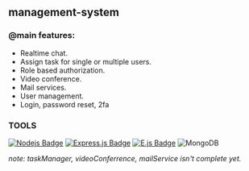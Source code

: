 ## management-system

### @main features: 
- Realtime chat.
- Assign task for single or multiple users.
- Role based authorization.
- Video conference.
- Mail services.
- User management.
- Login, password reset, 2fa
### TOOLS

[![Nodejs Badge](https://img.shields.io/badge/-Nodejs-3C873A?style=for-the-badge&labelColor=black&logo=node.js&logoColor=3C873A)](#) 
[![Express.js Badge](https://img.shields.io/badge/Express.js-000000?style=for-the-badge&logo=express&logoColor=white)](#) 
[![E.js Badge](https://img.shields.io/badge/-e.js-F0DB4F?style=for-the-badge&labelColor=black&logo=javascript&logoColor=F0DB4F)](#)
![MongoDB](https://img.shields.io/badge/MongoDB-%234ea94b.svg?style=for-the-badge&logo=mongodb&logoColor=white)


*note: taskManager, videoConferrence, mailService isn't complete yet.*
